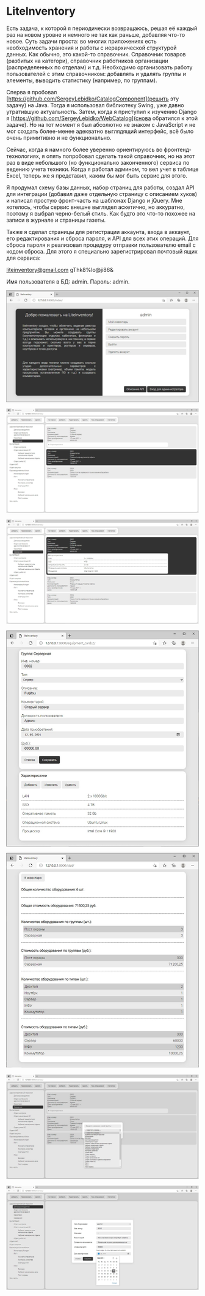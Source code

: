 # LiteInventory

Есть задача, к которой я периодически возвращаюсь, решая её каждый раз на новом уровне и немного не так как раньше, добавляя что-то новое. Суть задачи проста: во многих приложениях есть необходимость хранения и работы с иерархической структурой данных. Как обычно, это какой-то справочник. Справочник товаров (разбитых на категори), справочник работников организации (распределенных по отделам) и т.д. Необходимо организовать работу пользователей с этим справочником: добавлять и удалять группы и элементы, выводить статистику (например, по группам).

Сперва я пробовал [https://github.com/SergeyLebidko/CatalogComponent](решить эту задачу) на Java. Тогда я использовал библиотеку Swing, уже давно утратившую актуальность.
Затем, когда я приступил к изучению Django я [https://github.com/SergeyLebidko/WebCatalog](снова обратился к этой задаче). Но на тот момент я был абсолютно не знаком с JavaScript и не мог создать более-менее адекватно выглядящий интерфейс, всё было очень примитивно и не функционально.

Сейчас, когда я намного более уверенно ориентируюсь во фронтенд-технологиях, я опять попробовал сделать такой справочник, но на этот раз в виде небольшого (но функционально законченного) сервиса по ведению учета техники. Когда я работал админом, то вел учет в таблице Excel, теперь же я представил, каким бы мог быть сервис для этого.

Я продумал схему базы данных, набор страниц для работы, создал API для интеграции (добавил даже отдельную страницу с описанием хуков) и написал простую фронт-часть на шаблонах Django и jQuery. Мне хотелось, чтобы сервис внешне выглядел аскетично, но аккуратно, поэтому я выбрал черно-белый стиль. Как будто это что-то похожее на записи в журнале и страницы газеты.

Также я сделал страницы для регистрации аккаунта, входа в аккаунт, его редактирования и сброса пароля, и API для всех этих операций. Для сброса пароля я реализовал процедуру отправки пользователю email с кодом сброса. Для этого я специально зарегистрировал почтовый ящик для сервиса:

liteinventory@gmail.com
gThk8%lo@ji86&

Имя пользователя в БД: admin. Пароль: admin.

![screenshot](screenshots/screen1.jpg)

![screenshot](screenshots/screen2.jpg)

![screenshot](screenshots/screen3.jpg)

![screenshot](screenshots/screen4.jpg)

![screenshot](screenshots/screen5.jpg)

![screenshot](screenshots/screen6.jpg)

![screenshot](screenshots/screen7.jpg)
